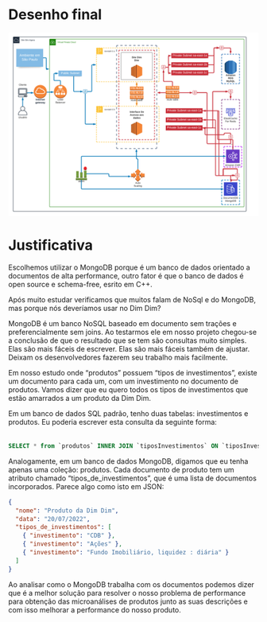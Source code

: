 # Desenho final

[<img src="../projeto_final.png">](../projeto_final.png)

# Justificativa

Escolhemos utilizar o MongoDB porque é um banco de dados orientado a documentos de alta performance, outro fator é que o banco de dados é open source e schema-free, esrito em C++.

Após muito estudar verificamos que muitos falam de NoSql e do MongoDB, mas porque nós deveríamos usar no Dim Dim?

MongoDB é um banco NoSQL baseado em documento sem trações e preferencialmente sem joins. Ao testarmos ele em nosso projeto chegou-se a conclusão de que o resultado que se tem são consultas muito simples. Elas são mais fáceis de escrever. Elas são mais fáceis também de ajustar. Deixam os desenvolvedores fazerem seu trabalho mais facilmente.

Em nosso estudo onde “produtos” possuem “tipos de investimentos”, existe um documento para cada um, com um investimento no documento de produtos. Vamos dizer que eu quero todos os tipos de investimentos que estão amarrados a um produto da Dim Dim.

Em um banco de dados SQL padrão, tenho duas tabelas: investimentos e produtos. Eu poderia escrever esta consulta da seguinte forma:

```sql

SELECT * from `produtos` INNER JOIN `tiposInvestimentos` ON `tiposInvestimentos`.`produto_id` = ` produtos`.`id`;

```

Analogamente, em um banco de dados MongoDB, digamos que eu tenha apenas uma coleção: produtos. Cada documento de produto tem um atributo chamado “tipos_de_investimentos”, que é uma lista de documentos incorporados. Parece algo como isto em JSON:

```json
{
  "nome": "Produto da Dim Dim",
  "data": "20/07/2022",
  "tipos_de_investimentos": [
    { "investimento": "CDB" },
    { "investimento": "Ações" },
    { "investimento": "Fundo Imobiliário, liquidez : diária" }
  ]
}
```

Ao analisar como o MongoDB trabalha com os documentos podemos dizer que é a melhor solução para resolver o nosso problema de performance para obtenção das microanálises de produtos junto as suas descrições e com isso melhorar a performance do nosso produto.
